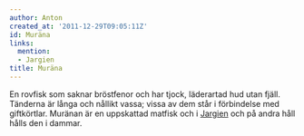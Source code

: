 ```yaml
---
author: Anton
created_at: '2011-12-29T09:05:11Z'
id: Muräna
links:
  mention:
  - Jargien
title: Muräna
---
```


En rovfisk som saknar bröstfenor och har tjock, läderartad hud utan fjäll. Tänderna är långa och
nållikt vassa; vissa av dem står i förbindelse med giftkörtlar. Muränan är en uppskattad matfisk och
i [Jargien] och på andra håll hålls den i dammar.

  [Jargien]: Jargien
